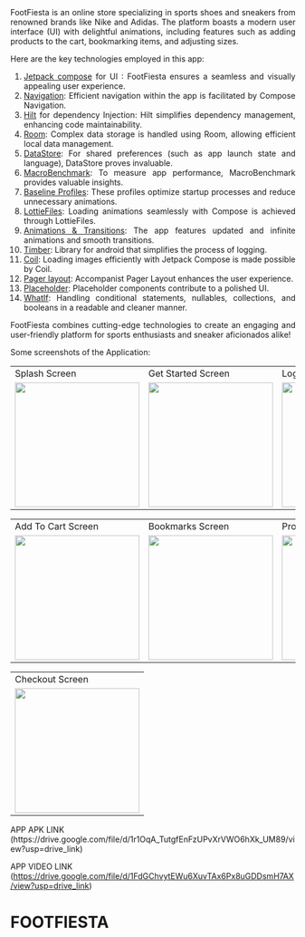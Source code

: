 <div align="justify">
FootFiesta is an online store specializing in sports shoes and sneakers from renowned brands like Nike and Adidas. The platform boasts a modern user interface (UI) with delightful animations, including features such as adding products to the cart, bookmarking items, and adjusting sizes.
 
 Here are the key technologies employed in this app:
 

  1.  [Jetpack compose](https://developer.android.com/jetpack/compose) for UI : FootFiesta ensures a seamless and visually appealing user experience.
  2.  [Navigation](https://developer.android.com/jetpack/compose/navigation): Efficient navigation within the app is facilitated by Compose Navigation.
  3.  [Hilt](https://developer.android.com/training/dependency-injection/hilt-jetpack) for dependency Injection: Hilt simplifies dependency management, enhancing code 
      maintainability.
  4.  [Room](https://developer.android.com/training/data-storage/room): Complex data storage is handled using Room, allowing efficient local 
      data management.
  5.  [DataStore](https://developer.android.com/topic/libraries/architecture/datastore): For shared preferences (such as app launch state and language), DataStore proves invaluable.
  6.  [MacroBenchmark](https://developer.android.com/topic/performance/benchmarking/macrobenchmark-overview): To measure app performance, MacroBenchmark provides valuable insights.
  7.  [Baseline Profiles](https://developer.android.com/topic/performance/baselineprofiles): These profiles optimize startup processes and reduce unnecessary animations.
  8.  [LottieFiles](https://github.com/airbnb/lottie/blob/master/android-compose.md): Loading animations seamlessly with Compose is achieved through LottieFiles.
  9.  [Animations & Transitions](https://developer.android.com/jetpack/compose/animation): The app features updated and infinite animations and smooth transitions.
  10. [Timber](https://github.com/JakeWharton/timber): Library for android that simplifies the process of logging.
  11. [Coil](https://coil-kt.github.io/coil/compose/): Loading images efficiently with Jetpack Compose is made possible by Coil.
  12. [Pager layout](https://google.github.io/accompanist/pager/): Accompanist Pager Layout enhances the user experience.
  13. [Placeholder](https://google.github.io/accompanist/placeholder/): Placeholder components contribute to a polished UI.
  14. [WhatIf](https://github.com/skydoves/WhatIf): Handling conditional statements, nullables, collections, and booleans in a readable and cleaner manner.
 
  FootFiesta combines cutting-edge technologies to create an engaging and user-friendly platform for sports enthusiasts and sneaker aficionados alike!

</div>

Some screenshots of the Application: 
<p align="center" float="left">
<table>
  <tr>
    <td>Splash Screen</td>
    <td>Get Started Screen</td>
    <td>Login Screen</td>
    <td>Home Screen</td>
  </tr>
  <tr>
    <td><img src="https://github.com/MuditAggarwal1/FOOTFIESTA/assets/135834440/40250a04-4cc9-4685-b399-a156d67b47dd" width="220"></td>
    <td><img src="https://github.com/MuditAggarwal1/FOOTFIESTA/assets/135834440/8f6b9717-c1b2-49d3-8f58-a05bad710696" width="220"></td>
    <td><img src="https://github.com/MuditAggarwal1/FOOTFIESTA/assets/135834440/f5b5f6c9-4b81-4d28-9f36-d85b5a6ce0c1" width="220"></td>
    <td><img src="https://github.com/MuditAggarwal1/FOOTFIESTA/assets/135834440/07e691e1-54e4-4309-a5c3-0550eaa7037c" width="220"></td>
  </tr>
 </table>
 <table>
  <tr>
    <td>Add To Cart Screen</td>
    <td>Bookmarks Screen</td>
    <td>Profile Screen</td>
    <td>Cart Screen</td>
  </tr>
  <tr>
    <td><img src="https://github.com/MuditAggarwal1/FOOTFIESTA/assets/135834440/b6e8e07d-f608-4f36-86ba-2f4c37f2d8ab" width="220"></td>
    <td><img src="https://github.com/MuditAggarwal1/FOOTFIESTA/assets/135834440/adb1aea3-8b77-49d7-9bbd-0e9a6f2c293a" width="220"></td>
    <td><img src="https://github.com/MuditAggarwal1/FOOTFIESTA/assets/135834440/87ba63dc-d85c-4766-96e2-47753d3f35db" width="220"></td>
    <td><img src="https://github.com/MuditAggarwal1/FOOTFIESTA/assets/135834440/65aa34fe-9d3b-4717-a1ec-5a76435ea458" width="220"></td>
  </tr>
 </table>
 </table>
 <table>
  <tr>
    <td>Checkout Screen</td>
  </tr>
  <tr>
    <td><img src="https://github.com/MuditAggarwal1/FOOTFIESTA/assets/135834440/71ebd708-f73d-4d99-b2c9-fa10375faf52" width="220"></td>
  </tr>
 </table>
 </p>
 APP APK LINK  (https://drive.google.com/file/d/1r1OqA_TutgfEnFzUPvXrVWO6hXk_UM89/view?usp=drive_link)
 
 APP VIDEO LINK (https://drive.google.com/file/d/1FdGChvytEWu6XuvTAx6Px8uGDDsmH7AX/view?usp=drive_link)

 
# FOOTFIESTA
